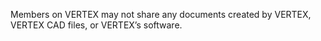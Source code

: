 Members on VERTEX may not share any documents created by VERTEX, VERTEX CAD files, or VERTEX’s
software.
